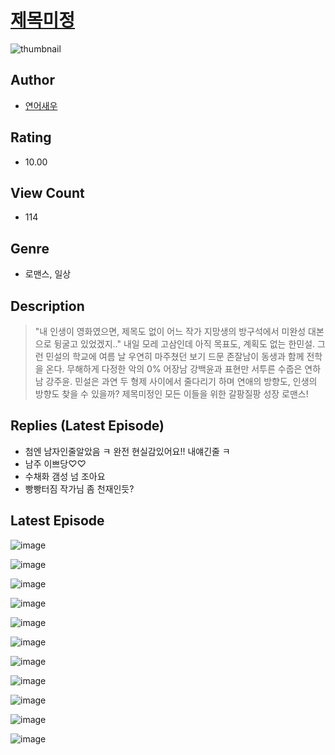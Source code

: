 # [제목미정](https://comic.naver.com/challenge/list?titleId=810396)
![thumbnail](https://image-comic.pstatic.net/user_contents_data/challenge_comic/2023/05/23/327219/upload_3702628720510842162_480x623.jpeg)

## Author
- [연어새우](https://comic.naver.com/artistTitle?id=327219)

## Rating
- 10.00

## View Count
- 114

## Genre
- 로맨스, 일상

## Description
> "내 인생이 영화였으면, 제목도 없이 어느 작가 지망생의 방구석에서 미완성 대본으로 뒹굴고 있었겠지.." 내일 모레 고삼인데 아직 목표도, 계획도 없는 한민설. 그런 민설의 학교에 여름 날 우연히 마주쳤던 보기 드문 존잘남이 동생과 함께 전학을 온다. 무해하게 다정한 악의 0% 어장남 강백윤과 표현만 서투른 수줍은 연하남 강주윤. 민설은 과연 두 형제 사이에서 줄다리기 하며 연애의 방향도, 인생의 방향도 찾을 수 있을까? 제목미정인 모든 이들을 위한 갈팡질팡 성장 로맨스!

## Replies (Latest Episode)
- 첨엔 남자인줄알았음 ㅋ 완전 현실감있어요!! 내얘긴줄 ㅋ
- 남주 이쁘당♡♡
- 수채화 갬성 넘 조아요
- 빵빵터짐 작가님 좀 천재인듯?

## Latest Episode
![image](https://image-comic.pstatic.net/user_contents_data/challenge_comic/2023/05/23/327219/upload_3487247784340632883.jpeg)

![image](https://image-comic.pstatic.net/user_contents_data/challenge_comic/2023/05/23/327219/upload_7089844727031543863.jpeg)

![image](https://image-comic.pstatic.net/user_contents_data/challenge_comic/2023/05/23/327219/upload_3473226619541479728.jpeg)

![image](https://image-comic.pstatic.net/user_contents_data/challenge_comic/2023/05/23/327219/upload_3835206750289552439.jpeg)

![image](https://image-comic.pstatic.net/user_contents_data/challenge_comic/2023/05/23/327219/upload_3832626192204652849.jpeg)

![image](https://image-comic.pstatic.net/user_contents_data/challenge_comic/2023/05/23/327219/upload_7003723473875264355.jpeg)

![image](https://image-comic.pstatic.net/user_contents_data/challenge_comic/2023/05/23/327219/upload_7017505654524359988.jpeg)

![image](https://image-comic.pstatic.net/user_contents_data/challenge_comic/2023/05/23/327219/upload_7147271094874290277.jpeg)

![image](https://image-comic.pstatic.net/user_contents_data/challenge_comic/2023/05/23/327219/upload_3991145167288033889.jpeg)

![image](https://image-comic.pstatic.net/user_contents_data/challenge_comic/2023/05/23/327219/upload_3761408620637807160.jpeg)

![image](https://image-comic.pstatic.net/user_contents_data/challenge_comic/2023/05/23/327219/upload_4123108377480947046.jpeg)
